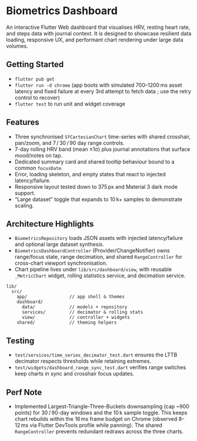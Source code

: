 # Biometrics Dashboard

An interactive Flutter Web dashboard that visualises HRV, resting heart rate, and steps data with journal context. It is designed to showcase resilient data loading, responsive UX, and performant chart rendering under large data volumes.

## Getting Started

- `flutter pub get`
- `flutter run -d chrome` (app boots with simulated 700–1200 ms asset latency and fixed failure at every 3rd attempt to fetch data ; use the retry control to recover)
- `flutter test` to run unit and widget coverage

## Features

- Three synchronised `SfCartesianChart` time-series with shared crosshair, pan/zoom, and 7 / 30 / 90 day range controls.
- 7-day rolling HRV band (mean ±1σ) plus journal annotations that surface mood/notes on tap.
- Dedicated summary card and shared tooltip behaviour bound to a common `focusDate`.
- Error, loading skeleton, and empty states that react to injected latency/failure.
- Responsive layout tested down to 375 px and Material 3 dark mode support.
- “Large dataset” toggle that expands to 10 k+ samples to demonstrate scaling.

## Architecture Highlights

- `BiometricsRepository` loads JSON assets with injected latency/failure and optional large dataset synthesis.
- `BiometricsDashboardController` (Provider/ChangeNotifier) owns range/focus state, range decimation, and shared `RangeController` for cross-chart viewport synchronisation.
- Chart pipeline lives under `lib/src/dashboard/view`, with reusable `_MetricChart` widget, rolling statistics service, and decimation service.

```
lib/
  src/
    app/                // app shell & themes
    dashboard/
      data/             // models + repository
      services/         // decimator & rolling stats
      view/             // controller + widgets
    shared/             // theming helpers
```

## Testing

- `test/services/time_series_decimator_test.dart` ensures the LTTB decimator respects thresholds while retaining extremes.
- `test/widgets/dashboard_range_sync_test.dart` verifies range switches keep charts in sync and crosshair focus updates.

## Perf Note

- Implemented Largest-Triangle-Three-Buckets downsampling (cap ~900 points) for 30 / 90-day windows and the 10 k sample toggle. This keeps chart rebuilds within the 16 ms frame budget on Chrome (observed 8–12 ms via Flutter DevTools profile while panning). The shared `RangeController` prevents redundant redraws across the three charts.
